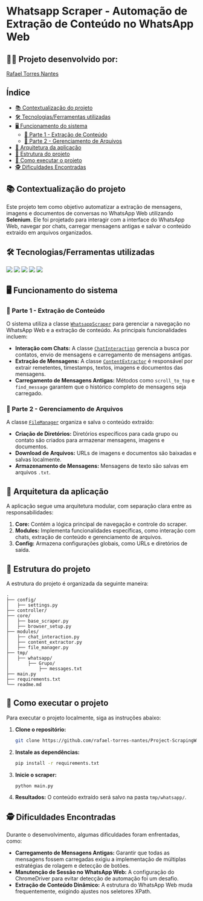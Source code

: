 # Whatsapp Scraper - Automação de Extração de Conteúdo no WhatsApp Web

## 👨‍💻 Projeto desenvolvido por: 
[Rafael Torres Nantes](https://github.com/rafael-torres-nantes)

## Índice

* [📚 Contextualização do projeto](#-contextualização-do-projeto)
* [🛠️ Tecnologias/Ferramentas utilizadas](#%EF%B8%8F-tecnologiasferramentas-utilizadas)
* [🖥️ Funcionamento do sistema](#%EF%B8%8F-funcionamento-do-sistema)
   * [🧩 Parte 1 - Extração de Conteúdo](#parte-1---extração-de-conteúdo)
   * [🎨 Parte 2 - Gerenciamento de Arquivos](#parte-2---gerenciamento-de-arquivos)
* [🔀 Arquitetura da aplicação](#arquitetura-da-aplicação)
* [📁 Estrutura do projeto](#estrutura-do-projeto)
* [📌 Como executar o projeto](#como-executar-o-projeto)
* [🕵️ Dificuldades Encontradas](#%EF%B8%8F-dificuldades-encontradas)

## 📚 Contextualização do projeto

Este projeto tem como objetivo automatizar a extração de mensagens, imagens e documentos de conversas no WhatsApp Web utilizando **Selenium**. Ele foi projetado para interagir com a interface do WhatsApp Web, navegar por chats, carregar mensagens antigas e salvar o conteúdo extraído em arquivos organizados.

## 🛠️ Tecnologias/Ferramentas utilizadas

[<img src="https://img.shields.io/badge/Python-3776AB?logo=python&logoColor=white">](https://www.python.org/)
[<img src="https://img.shields.io/badge/Selenium-43B02A?logo=selenium&logoColor=white">](https://www.selenium.dev/)
[<img src="https://img.shields.io/badge/Visual_Studio_Code-007ACC?logo=visual-studio-code&logoColor=white">](https://code.visualstudio.com/)
[<img src="https://img.shields.io/badge/ChromeDriver-4285F4?logo=googlechrome&logoColor=white">](https://chromedriver.chromium.org/)
[<img src="https://img.shields.io/badge/GitHub-181717?logo=github&logoColor=white">](https://github.com/)

## 🖥️ Funcionamento do sistema

### 🧩 Parte 1 - Extração de Conteúdo

O sistema utiliza a classe [`WhatsappScraper`](core/base_scraper.py) para gerenciar a navegação no WhatsApp Web e a extração de conteúdo. As principais funcionalidades incluem:

* **Interação com Chats:** A classe [`ChatInteraction`](modules/chat_interaction.py) gerencia a busca por contatos, envio de mensagens e carregamento de mensagens antigas.
* **Extração de Mensagens:** A classe [`ContentExtractor`](modules/content_extractor.py) é responsável por extrair remetentes, timestamps, textos, imagens e documentos das mensagens.
* **Carregamento de Mensagens Antigas:** Métodos como `scroll_to_top` e `find_message` garantem que o histórico completo de mensagens seja carregado.

### 🎨 Parte 2 - Gerenciamento de Arquivos

A classe [`FileManager`](modules/file_manager.py) organiza e salva o conteúdo extraído:

* **Criação de Diretórios:** Diretórios específicos para cada grupo ou contato são criados para armazenar mensagens, imagens e documentos.
* **Download de Arquivos:** URLs de imagens e documentos são baixadas e salvas localmente.
* **Armazenamento de Mensagens:** Mensagens de texto são salvas em arquivos `.txt`.

## 🔀 Arquitetura da aplicação

A aplicação segue uma arquitetura modular, com separação clara entre as responsabilidades:

1. **Core:** Contém a lógica principal de navegação e controle do scraper.
2. **Modules:** Implementa funcionalidades específicas, como interação com chats, extração de conteúdo e gerenciamento de arquivos.
3. **Config:** Armazena configurações globais, como URLs e diretórios de saída.

## 📁 Estrutura do projeto

A estrutura do projeto é organizada da seguinte maneira:

```
.
├── config/
│   ├── settings.py
├── controller/
├── core/
│   ├── base_scraper.py
│   ├── browser_setup.py
├── modules/
│   ├── chat_interaction.py
│   ├── content_extractor.py
│   ├── file_manager.py
├── tmp/
│   ├── whatsapp/
│       ├── Grupo/
│           ├── messages.txt
├── main.py
├── requirements.txt
└── readme.md
```

## 📌 Como executar o projeto

Para executar o projeto localmente, siga as instruções abaixo:

1. **Clone o repositório:**
   ```bash
   git clone https://github.com/rafael-torres-nantes/Project-ScrapingWhatsapp.git
   ```

2. **Instale as dependências:**
   ```bash
   pip install -r requirements.txt
   ```

3. **Inicie o scraper:**
   ```bash
   python main.py
   ```

4. **Resultados:**
   O conteúdo extraído será salvo na pasta `tmp/whatsapp/`.

## 🕵️ Dificuldades Encontradas

Durante o desenvolvimento, algumas dificuldades foram enfrentadas, como:

- **Carregamento de Mensagens Antigas:** Garantir que todas as mensagens fossem carregadas exigiu a implementação de múltiplas estratégias de rolagem e detecção de botões.
- **Manutenção de Sessão no WhatsApp Web:** A configuração do ChromeDriver para evitar detecção de automação foi um desafio.
- **Extração de Conteúdo Dinâmico:** A estrutura do WhatsApp Web muda frequentemente, exigindo ajustes nos seletores XPath.
